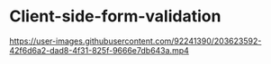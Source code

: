 # Client-side-form-validation

https://user-images.githubusercontent.com/92241390/203623592-42f6d6a2-dad8-4f31-825f-9666e7db643a.mp4

